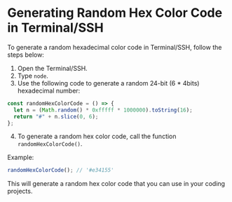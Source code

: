 # Generating Random Hex Color Code in Terminal/SSH

To generate a random hexadecimal color code in Terminal/SSH, follow the steps below:

1. Open the Terminal/SSH.
2. Type `node`.
3. Use the following code to generate a random 24-bit (6 \* 4bits) hexadecimal number:

```js
const randomHexColorCode = () => {
  let n = (Math.random() * 0xfffff * 1000000).toString(16);
  return "#" + n.slice(0, 6);
};
```

4. To generate a random hex color code, call the function `randomHexColorCode()`.

Example:

```js
randomHexColorCode(); // '#e34155'
```

This will generate a random hex color code that you can use in your coding projects.
